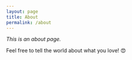 ```yaml
---
layout: page
title: About
permalink: /about
---
```


*This is an about page.*

Feel free to tell the world about what you love! 😍
